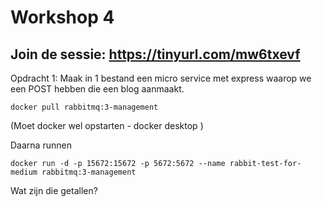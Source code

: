 # Workshop 4

## Join de sessie: https://tinyurl.com/mw6txevf


Opdracht 1: 
Maak in 1 bestand een micro service met express waarop we een POST hebben die een blog aanmaakt.


``` 
docker pull rabbitmq:3-management
```

(Moet docker wel opstarten - docker desktop )

Daarna runnen

``` 
docker run -d -p 15672:15672 -p 5672:5672 --name rabbit-test-for-medium rabbitmq:3-management
```

Wat zijn die getallen?